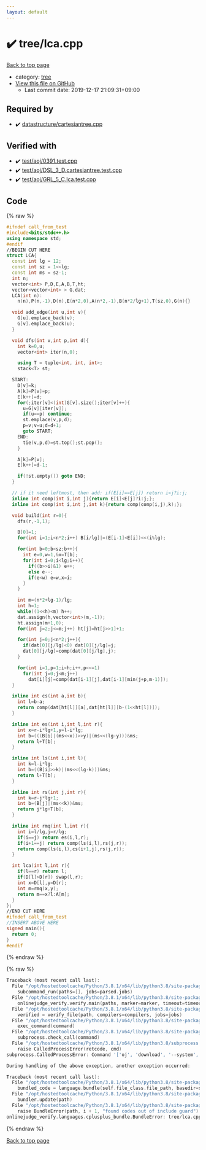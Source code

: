 ```yaml
---
layout: default
---
```


<!-- mathjax config similar to math.stackexchange -->
<script type="text/javascript" async
  src="https://cdnjs.cloudflare.com/ajax/libs/mathjax/2.7.5/MathJax.js?config=TeX-MML-AM_CHTML">
</script>
<script type="text/x-mathjax-config">
  MathJax.Hub.Config({
    TeX: { equationNumbers: { autoNumber: "AMS" }},
    tex2jax: {
      inlineMath: [ ['$','$'] ],
      processEscapes: true
    },
    "HTML-CSS": { matchFontHeight: false },
    displayAlign: "left",
    displayIndent: "2em"
  });
</script>

<script type="text/javascript" src="https://cdnjs.cloudflare.com/ajax/libs/jquery/3.4.1/jquery.min.js"></script>
<script src="https://cdn.jsdelivr.net/npm/jquery-balloon-js@1.1.2/jquery.balloon.min.js" integrity="sha256-ZEYs9VrgAeNuPvs15E39OsyOJaIkXEEt10fzxJ20+2I=" crossorigin="anonymous"></script>
<script type="text/javascript" src="../../assets/js/copy-button.js"></script>
<link rel="stylesheet" href="../../assets/css/copy-button.css" />


# :heavy_check_mark: tree/lca.cpp

<a href="../../index.html">Back to top page</a>

* category: <a href="../../index.html#c0af77cf8294ff93a5cdb2963ca9f038">tree</a>
* <a href="{{ site.github.repository_url }}/blob/master/tree/lca.cpp">View this file on GitHub</a>
    - Last commit date: 2019-12-17 21:09:31+09:00




## Required by

* :heavy_check_mark: <a href="../datastructure/cartesiantree.cpp.html">datastructure/cartesiantree.cpp</a>


## Verified with

* :heavy_check_mark: <a href="../../verify/test/aoj/0391.test.cpp.html">test/aoj/0391.test.cpp</a>
* :heavy_check_mark: <a href="../../verify/test/aoj/DSL_3_D.cartesiantree.test.cpp.html">test/aoj/DSL_3_D.cartesiantree.test.cpp</a>
* :heavy_check_mark: <a href="../../verify/test/aoj/GRL_5_C.lca.test.cpp.html">test/aoj/GRL_5_C.lca.test.cpp</a>


## Code

<a id="unbundled"></a>
{% raw %}
```cpp
#ifndef call_from_test
#include<bits/stdc++.h>
using namespace std;
#endif
//BEGIN CUT HERE
struct LCA{
  const int lg = 12;
  const int sz = 1<<lg;
  const int ms = sz-1;
  int n;
  vector<int> P,D,E,A,B,T,ht;
  vector<vector<int> > G,dat;
  LCA(int n):
    n(n),P(n,-1),D(n),E(n*2,0),A(n*2,-1),B(n*2/lg+1),T(sz,0),G(n){}

  void add_edge(int u,int v){
    G[u].emplace_back(v);
    G[v].emplace_back(u);
  }

  void dfs(int v,int p,int d){
    int k=0,u;
    vector<int> iter(n,0);

    using T = tuple<int, int, int>;
    stack<T> st;

  START:
    D[v]=k;
    A[k]=P[v]=p;
    E[k++]=d;
    for(;iter[v]<(int)G[v].size();iter[v]++){
      u=G[v][iter[v]];
      if(u==p) continue;
      st.emplace(v,p,d);
      p=v;v=u;d=d+1;
      goto START;
    END:
      tie(v,p,d)=st.top();st.pop();
    }

    A[k]=P[v];
    E[k++]=d-1;

    if(!st.empty()) goto END;
  }

  // if it need leftmost, then add: if(E[i]==E[j]) return i<j?i:j;
  inline int comp(int i,int j){return E[i]<E[j]?i:j;};
  inline int comp(int i,int j,int k){return comp(comp(i,j),k);};

  void build(int r=0){
    dfs(r,-1,1);

    B[0]=1;
    for(int i=1;i<n*2;i++) B[i/lg]|=(E[i-1]<E[i])<<(i%lg);

    for(int b=0;b<sz;b++){
      int e=0,w=1,&x=T[b];
      for(int i=0;i<lg;i++){
        if((b>>i)&1) e++;
        else e--;
        if(e<w) e=w,x=i;
      }
    }

    int m=(n*2+lg-1)/lg;
    int h=1;
    while((1<<h)<m) h++;
    dat.assign(h,vector<int>(m,-1));
    ht.assign(m+1,0);
    for(int j=2;j<=m;j++) ht[j]=ht[j>>1]+1;

    for(int j=0;j<n*2;j++){
      if(dat[0][j/lg]<0) dat[0][j/lg]=j;
      dat[0][j/lg]=comp(dat[0][j/lg],j);
    }

    for(int i=1,p=1;i<h;i++,p<<=1)
      for(int j=0;j<m;j++)
        dat[i][j]=comp(dat[i-1][j],dat[i-1][min(j+p,m-1)]);
  }

  inline int cs(int a,int b){
    int l=b-a;
    return comp(dat[ht[l]][a],dat[ht[l]][b-(1<<ht[l])]);
  }

  inline int es(int i,int l,int r){
    int x=r-i*lg+1,y=l-i*lg;
    int b=(((B[i]|(ms<<x))>>y)|(ms<<(lg-y)))&ms;
    return l+T[b];
  }

  inline int ls(int i,int l){
    int k=l-i*lg;
    int b=((B[i]>>k)|(ms<<(lg-k)))&ms;
    return l+T[b];
  }

  inline int rs(int j,int r){
    int k=r-j*lg+1;
    int b=(B[j]|(ms<<k))&ms;
    return j*lg+T[b];
  }

  inline int rmq(int l,int r){
    int i=l/lg,j=r/lg;
    if(i==j) return es(i,l,r);
    if(i+1==j) return comp(ls(i,l),rs(j,r));
    return comp(ls(i,l),cs(i+1,j),rs(j,r));
  }

  int lca(int l,int r){
    if(l==r) return l;
    if(D[l]>D[r]) swap(l,r);
    int x=D[l],y=D[r];
    int m=rmq(x,y);
    return m==x?l:A[m];
  }
};
//END CUT HERE
#ifndef call_from_test
//INSERT ABOVE HERE
signed main(){
  return 0;
}
#endif

```
{% endraw %}

<a id="bundled"></a>
{% raw %}
```cpp
Traceback (most recent call last):
  File "/opt/hostedtoolcache/Python/3.8.1/x64/lib/python3.8/site-packages/onlinejudge_verify/main.py", line 181, in main
    subcommand_run(paths=[], jobs=parsed.jobs)
  File "/opt/hostedtoolcache/Python/3.8.1/x64/lib/python3.8/site-packages/onlinejudge_verify/main.py", line 59, in subcommand_run
    onlinejudge_verify.verify.main(paths, marker=marker, timeout=timeout, jobs=jobs)
  File "/opt/hostedtoolcache/Python/3.8.1/x64/lib/python3.8/site-packages/onlinejudge_verify/verify.py", line 116, in main
    verified = verify_file(path, compilers=compilers, jobs=jobs)
  File "/opt/hostedtoolcache/Python/3.8.1/x64/lib/python3.8/site-packages/onlinejudge_verify/verify.py", line 70, in verify_file
    exec_command(command)
  File "/opt/hostedtoolcache/Python/3.8.1/x64/lib/python3.8/site-packages/onlinejudge_verify/verify.py", line 28, in exec_command
    subprocess.check_call(command)
  File "/opt/hostedtoolcache/Python/3.8.1/x64/lib/python3.8/subprocess.py", line 364, in check_call
    raise CalledProcessError(retcode, cmd)
subprocess.CalledProcessError: Command '['oj', 'download', '--system', '-d', '.verify-helper/cache/ad454c14bfdd77526dd7c6bc932b431e/test', 'https://yukicoder.me/problems/1948']' returned non-zero exit status 1.

During handling of the above exception, another exception occurred:

Traceback (most recent call last):
  File "/opt/hostedtoolcache/Python/3.8.1/x64/lib/python3.8/site-packages/onlinejudge_verify/docs.py", line 343, in write_contents
    bundled_code = language.bundle(self.file_class.file_path, basedir=self.cpp_source_path)
  File "/opt/hostedtoolcache/Python/3.8.1/x64/lib/python3.8/site-packages/onlinejudge_verify/languages/cplusplus.py", line 63, in bundle
    bundler.update(path)
  File "/opt/hostedtoolcache/Python/3.8.1/x64/lib/python3.8/site-packages/onlinejudge_verify/languages/cplusplus_bundle.py", line 151, in update
    raise BundleError(path, i + 1, "found codes out of include guard")
onlinejudge_verify.languages.cplusplus_bundle.BundleError: tree/lca.cpp: line 5: found codes out of include guard

```
{% endraw %}

<a href="../../index.html">Back to top page</a>

